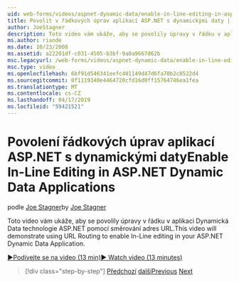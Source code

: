 ```yaml
---
uid: web-forms/videos/aspnet-dynamic-data/enable-in-line-editing-in-aspnet-dynamic-data-applications
title: Povolit v řádkových úprav aplikací ASP.NET s dynamickými daty | Dokumentace Microsoftu
author: JoeStagner
description: Toto video vám ukáže, aby se povolily úpravy v řádku v aplikaci Dynamická Data technologie ASP.NET pomocí směrování adres URL.
ms.author: riande
ms.date: 10/23/2008
ms.assetid: a22201df-c031-4505-b3bf-9a0a9667d62b
msc.legacyurl: /web-forms/videos/aspnet-dynamic-data/enable-in-line-editing-in-aspnet-dynamic-data-applications
msc.type: video
ms.openlocfilehash: 6bf91d546341eefc401149d47d6fa70b2c8522d4
ms.sourcegitcommit: 0f1119340e4464720cfd16d0ff15764746ea1fea
ms.translationtype: MT
ms.contentlocale: cs-CZ
ms.lasthandoff: 04/17/2019
ms.locfileid: "59421521"
---
```

# <a name="enable-in-line-editing-in-aspnet-dynamic-data-applications"></a><span data-ttu-id="37cb7-103">Povolení řádkových úprav aplikací ASP.NET s dynamickými daty</span><span class="sxs-lookup"><span data-stu-id="37cb7-103">Enable In-Line Editing in ASP.NET Dynamic Data Applications</span></span>

<span data-ttu-id="37cb7-104">podle [Joe Stagner](https://github.com/JoeStagner)</span><span class="sxs-lookup"><span data-stu-id="37cb7-104">by [Joe Stagner](https://github.com/JoeStagner)</span></span>

<span data-ttu-id="37cb7-105">Toto video vám ukáže, aby se povolily úpravy v řádku v aplikaci Dynamická Data technologie ASP.NET pomocí směrování adres URL.</span><span class="sxs-lookup"><span data-stu-id="37cb7-105">This video will demonstrate using URL Routing to enable In-Line editing in your ASP.NET Dynamic Data Application.</span></span>

[<span data-ttu-id="37cb7-106">&#9654;Podívejte se na video (13 min)</span><span class="sxs-lookup"><span data-stu-id="37cb7-106">&#9654; Watch video (13 minutes)</span></span>](https://channel9.msdn.com/Blogs/ASP-NET-Site-Videos/enable-in-line-editing-in-aspnet-dynamic-data-applications)

> [!div class="step-by-step"]
> <span data-ttu-id="37cb7-107">[Předchozí](begin-modifying-dynamic-data-applications-with-url-routing.md)
> [další](how-to-enable-table-specific-routing-in-dynamic-data-applications.md)</span><span class="sxs-lookup"><span data-stu-id="37cb7-107">[Previous](begin-modifying-dynamic-data-applications-with-url-routing.md)
[Next](how-to-enable-table-specific-routing-in-dynamic-data-applications.md)</span></span>
